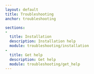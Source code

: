 ```yaml
---
layout: default
title: Troubleshooting
anchor: troubleshooting

sections:
-
  title: Installation
  description: Installation help
  module: troubleshooting/installation
-
  title: Get help
  description: Get help
  module: troubleshooting/get_help  
---
```

